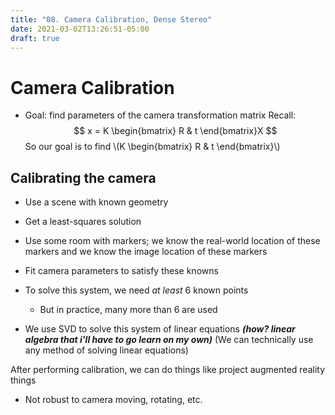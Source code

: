 ```yaml
---
title: "08. Camera Calibration, Dense Stereo"
date: 2021-03-02T13:26:51-05:00
draft: true
---
```


# Camera Calibration
- Goal: find parameters of the camera transformation matrix
Recall:
$$
    x = K \begin{bmatrix} R & t \end{bmatrix}X
$$
So our goal is to find \\(K \begin{bmatrix} R & t \end{bmatrix}\\)

## Calibrating the camera
- Use a scene with known geometry
- Get a least-squares solution
- Use some room with markers; we know the real-world location of these markers and we know the image location of these markers
- Fit camera parameters to satisfy these knowns
- To solve this system, we need *at least* 6 known points
    - But in practice, many more than 6 are used

- We use SVD to solve this system of linear equations ***(how? linear algebra that i'll have to go learn on my own)***
(We can technically use any method of solving linear equations)

After performing calibration, we can do things like project augmented reality things
- Not robust to camera moving, rotating, etc.